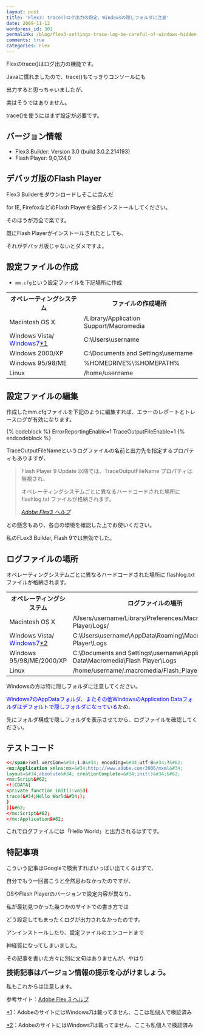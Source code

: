 ```yaml
---
layout: post
title: 'Flex3: trace()ログ出力の設定、Windowsの隠しフォルダに注意'
date: 2009-11-12
wordpress_id: 301
permalink: /blog/flex3-settings-trace-log-be-careful-of-windows-hidden-folder
comments: true
categories: Flex
---
```

<p>Flexのtrace()はログ出力の機能です。</p>
<p>Javaに慣れましたので、trace()もてっきりコンソールにも</p>
<p>出力すると思っちゃいましたが、</p>
<p>実はそうではありません。</p>
<p>trace()を使うにはまず設定が必要です。</p>

## バージョン情報 ##

- Flex3 Builder: Version 3.0 (build 3.0.2.214193)
- Flash Player: 9,0,124,0

## デバッガ版のFlash Player ##

<p>Flex3 Builderをダウンロードしそこに含んだ</p>
<p>for IE, FirefoxなどのFlash Playerを全部インストールしてください。</p>
<p>そのほうが万全で楽です。</p>
<p>既にFlash Playerがインストールされたとしても、</p>
<p>それがデバッガ版じゃないとダメですよ。</p>

## 設定ファイルの作成 ##

- `mm.cfg`という設定ファイルを下記場所に作成
<table>
<tr><th>オペレーティングシステム</th><th>ファイルの作成場所</th></tr>
<tr><td>Macintosh OS X</td><td>/Library/Application Support/Macromedia </td></tr>
<tr><td>Windows Vista/ <span style="color:#0000FF;">Windows7</span><span class="footnote"><a href="/kinopyo/#f1" name="fn1" title="AdobeのサイトにはWindows7は載ってません、ここは私個人で検証済み">*1</a></span></td><td>C:\Users\username </td></tr>
<tr><td>Windows 2000/XP</td><td>C:\Documents and Settings\username </td></tr>
<tr><td>Windows 95/98/ME</td><td>%HOMEDRIVE%\%HOMEPATH% </td></tr>
<tr><td>Linux</td><td>/home/username </td></tr>
</table>

## 設定ファイルの編集 ##

<p>作成したmm.cfgファイルを下記のように編集すれば、エラーのレポートとトレースログが有効になります。</p>
{% codeblock %}
ErrorReportingEnable=1
TraceOutputFileEnable=1
{% endcodeblock %}
<p>TraceOutputFileNameというログファイルの名前と出力先を指定するプロパティもありますが、</p>
<blockquote title="Adobe Flex3 ヘルプ" cite="http://livedocs.adobe.com/flex/3_jp/html/help.html?content=logging_04.html#78337">
<p>Flash Player 9 Update 以降では、TraceOutputFileName プロパティは無視され、</p>
<p>オペレーティングシステムごとに異なるハードコードされた場所に flashlog.txt ファイルが格納されます。</p>
<cite><a href="http://livedocs.adobe.com/flex/3_jp/html/help.html?content=logging_04.html#78337" target="_blank">Adobe Flex3 ヘルプ</a></cite></blockquote>
<p>との懸念もあり、各自の環境を確認した上でお使いください。</p>
<p>私のFLex3 Builder, Flash 9では無効でした。</p>

## ログファイルの場所 ##

<p>オペレーティングシステムごとに異なるハードコードされた場所に flashlog.txt ファイルが格納されます。</p>
<table>
<tr><th>オペレーティングシステム</th><th>ログファイルの場所</th></tr>
<tr><td>Macintosh OS X</td><td>/Users/username/Library/Preferences/Macromedia/Flash Player/Logs/  </td></tr>
<tr><td>Windows Vista/ <span style="color:#0000FF;">Windows7</span><span class="footnote"><a href="/kinopyo/#f2" name="fn2" title="AdobeのサイトにはWindows7は載ってません、ここも私個人で検証済み">*2</a></span></td><td>C:\Users\username\AppData\Roaming\Macromedia\Flash Player\Logs </td></tr>
<tr><td>Windows 95/98/ME/2000/XP</td><td>C:\Documents and Settings\username\Application Data\Macromedia\Flash Player\Logs </td></tr>
<tr><td>Linux</td><td>/home/username/.macromedia/Flash_Player/Logs/ </td></tr>
</table>
<p>Windowsの方は特に隠しフォルダに注意してください。</p>
<p><span style="color:#0000FF;">Windows7のAppDataフォルダ、またその他WindowsのApplication Dataフォルダはデフォルトで隠しフォルダになっている</span>ため、</p>
<p>先にフォルダ構成で隠しフォルダを表示させてから、ログファイルを確認してください。</p>

## テストコード ##


```html
<</span>?xml version=&#34;1.0&#34; encoding=&#34;utf-8&#34;?&#62;
<mx:Application xmlns:mx=&#34;http://www.adobe.com/2006/mxml&#34;
layout=&#34;absolute&#34; creationComplete=&#34;init()&#34;&#62;
<mx:Script&#62;
<![CDATA[
<private function init():void{
trace(&#34;Hello World&#34;);
}
]]&#62;
</mx:Script&#62;
</mx:Application&#62;
```

<p>これでログファイルには「Hello World」と出力されるはずです。</p>

## 特記事項 ##

<p>こういう記事はGoogleで検索すればいっぱい出てくるはずで、</p>
<p>自分でもう一回書こうと全然思わなかったのですが、</p>
<p>OSやFlash Playerのバージョンで設定内容が異なり、</p>
<p>私が最初見つかった幾つかのサイトでの書き方では</p>
<p>どう設定してもまったくログが出力されなかったのです。</p>
<p>アンインストールしたり、設定ファイルのエンコードまで</p>
<p>神経質になってしまいました。</p>
<p>その記事を書いた方々に別に文句はありませんが、やはり</p>
<p><span style="font-size:large;font-weight:bold;">技術記事はバージョン情報の提示を心がけましょう。</span></p>
<p>私もこれからは注意します。</p>
<p>参考サイト：<a href="http://livedocs.adobe.com/flex/3_jp/html/help.html?content=logging_04.html#78337" target="_blank">Adobe Flex 3 ヘルプ</a></p>
</div>
<div class="footnote">
<p class="footnote"><a href="/kinopyo/#fn1" name="f1">*1</a>：AdobeのサイトにはWindows7は載ってません、ここは私個人で検証済み</p>
<p class="footnote"><a href="/kinopyo/#fn2" name="f2">*2</a>：AdobeのサイトにはWindows7は載ってません、ここも私個人で検証済み</p>
